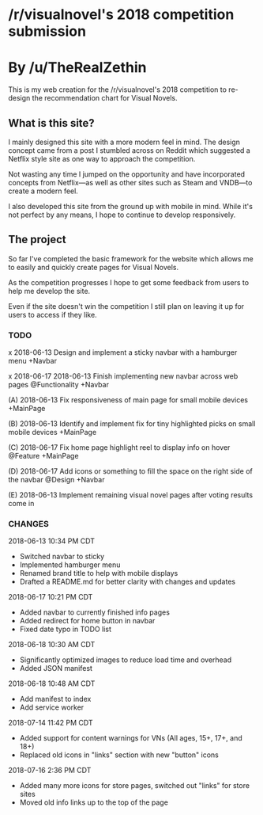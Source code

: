# /r/visualnovel's 2018 competition submission
# By /u/TheRealZethin

This is my web creation for the /r/visualnovel's 2018 competition to re-design the recommendation chart for Visual Novels.

## What is this site?

I mainly designed this site with a more modern feel in mind.
The design concept came from a post I stumbled across on Reddit which suggested a Netflix style site as one way to approach the competition.

Not wasting any time I jumped on the opportunity and have incorporated concepts from Netflix—as well as other sites such as Steam and VNDB—to create a modern feel.

I also developed this site from the ground up with mobile in mind. While it's not perfect by any means, I hope to continue to develop responsively.

## The project

So far I've completed the basic framework for the website which allows me to easily and quickly create pages for Visual Novels.

As the competition progresses I hope to get some feedback from users to help me develop the site.

Even if the site doesn't win the competition I still plan on leaving it up for users to access if they like.

### TODO

x 2018-06-13 Design and implement a sticky navbar with a hamburger menu +Navbar

x 2018-06-17 2018-06-13 Finish implementing new navbar across web pages @Functionality +Navbar

(A) 2018-06-13 Fix responsiveness of main page for small mobile devices +MainPage

(B) 2018-06-13 Identify and implement fix for tiny highlighted picks on small mobile devices +MainPage

(C) 2018-06-17 Fix home page highlight reel to display info on hover @Feature +MainPage

(D) 2018-06-17 Add icons or something to fill the space on the right side of the navbar @Design +Navbar

(E) 2018-06-13 Implement remaining visual novel pages after voting results come in

### CHANGES

2018-06-13 10:34 PM CDT

- Switched navbar to sticky
- Implemented hamburger menu
- Renamed brand title to help with mobile displays
- Drafted a README.md for better clarity with changes and updates

2018-06-17 10:21 PM CDT

- Added navbar to currently finished info pages
- Added redirect for home button in navbar
- Fixed date typo in TODO list

2018-06-18 10:30 AM CDT

- Significantly optimized images to reduce load time and overhead
- Added JSON manifest

2018-06-18 10:48 AM CDT

- Add manifest to index
- Add service worker

2018-07-14 11:42 PM CDT

- Added support for content warnings for VNs (All ages, 15+, 17+, and 18+)
- Replaced old icons in "links" section with new "button" icons

2018-07-16 2:36 PM CDT

- Added many more icons for store pages, switched out "links" for store sites
- Moved old info links up to the top of the page
